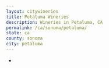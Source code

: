 ```yaml
---
layout: citywineries
title: Petaluma Wineries
description: Wineries in Petaluma, CA
permalink: /ca/sonoma/petaluma/
state: ca
county: sonoma
city: petaluma
---
```

-
